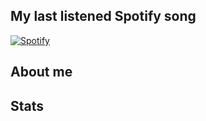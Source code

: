## My last listened Spotify song

      
[![Spotify](https://novatorem-seven-theta.vercel.app/api/spotify)](https://open.spotify.com/user/31qxaadom6ohwugejzlrr4kqrjhm)


## About me

## Stats



<!--
**SageSphinx63920/SageSphinx63920** is a ✨ _special_ ✨ repository because its `README.md` (this file) appears on your GitHub profile.

Here are some ideas to get you started:

- 🔭 I’m currently working on ...
- 🌱 I’m currently learning ...
- 👯 I’m looking to collaborate on ...
- 🤔 I’m looking for help with ...
- 💬 Ask me about ...
- 📫 How to reach me: ...
- 😄 Pronouns: ...
- ⚡ Fun fact: ...
-->

